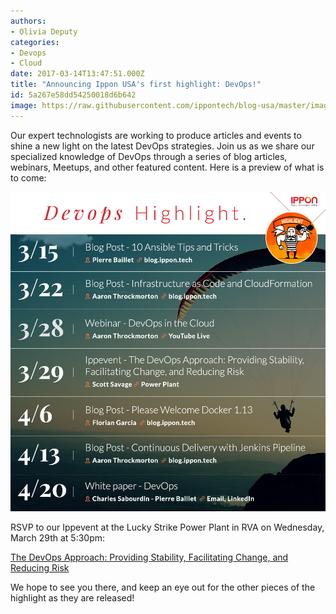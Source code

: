 ```yaml
---
authors:
- Olivia Deputy
categories:
- Devops
- Cloud
date: 2017-03-14T13:47:51.000Z
title: "Announcing Ippon USA's first highlight: DevOps!"
id: 5a267e58dd54250018d6b642
image: https://raw.githubusercontent.com/ippontech/blog-usa/master/images/2017/03/DevOps-Highlight-Blog--1-.png
---
```


Our expert technologists are working to produce articles and events to shine a new light on the latest DevOps strategies. Join us as we share our specialized knowledge of DevOps through a series of blog articles, webinars, Meetups, and other featured content. Here is a preview of what is to come:

![](https://raw.githubusercontent.com/ippontech/blog-usa/master/images/2017/03/highlight_2017--1-.jpg)

RSVP to our Ippevent at the Lucky Strike Power Plant in RVA on Wednesday, March 29th at 5:30pm:

[The DevOps Approach: Providing Stability, Facilitating Change, and Reducing Risk](https://www.meetup.com/Ippon-Technologies-USA-Meetup/events/238143658/)

We hope to see you there, and keep an eye out for the other pieces of the highlight as they are released!

